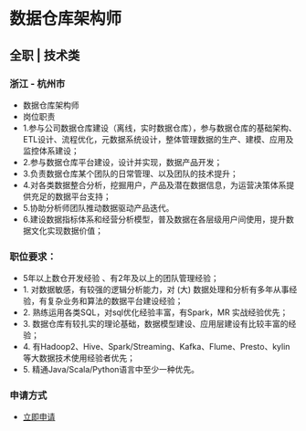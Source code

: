 
# 数据仓库架构师
## 全职  |  技术类
### 浙江 - 杭州市

- 数据仓库架构师
- 岗位职责
- 1.参与公司数据仓库建设（离线，实时数据仓库），参与数据仓库的基础架构、ETL设计、流程优化，元数据系统设计，整体管理数据的生产、建模、应用及监控体系建设；
- 2.参与数据仓库平台建设，设计并实现，数据产品开发；
- 3.负责数据仓库某个团队的日常管理、以及团队的技术提升；
- 4.对各类数据整合分析，挖掘用户，产品及潜在数据信息，为运营决策体系提供充足的数据平台支持；
- 5.协助分析师团队推动数据驱动产品迭代。
- 6.建设数据指标体系和经营分析模型，普及数据在各层级用户间使用，提升数据文化实现数据价值；

### 职位要求：
- 5年以上数仓开发经验&nbsp;、有2年及以上的团队管理经验；
- 1.&nbsp;对数据敏感，有较强的逻辑分析能力，对&nbsp;(大)&nbsp;数据处理和分析有多年从事经验，有复杂业务和算法的数据平台建设经验；
- 2.&nbsp;熟练运用各类SQL，对sql优化经验丰富，有Spark，MR&nbsp;实战经验优先；
- 3.&nbsp;数据仓库有较扎实的理论基础，数据模型建设、应用层建设有比较丰富的经验；&nbsp;
- 4.&nbsp;有Hadoop2、Hive、Spark/Streaming、Kafka、Flume、Presto、kylin等大数据技术使用经验者优先；
- 5.&nbsp;精通Java/Scala/Python语言中至少一种优先。
### 申请方式
- <a href="mailto:hr@tuya.com?subject=求职简历-数据仓库架构师-来自GitHub">立即申请</a>